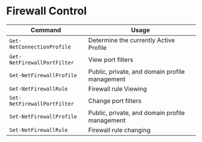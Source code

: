 # Firewall Control

| **Command** | **Usage** |
|-------------|-----------| 
| `Get-NetConnectionProfile` | Determine the currently Active Profile |
| `Get-NetFirewallPortFilter` | View port filters |
| `Get-NetFirewallProfile` | Public, private, and domain profile management |
| `Get-NetFirewallRule` | Firewall rule Viewing |
| `Set-NetFirewallPortFilter` | Change port filters |
| `Set-NetFirewallProfile` | Public, private, and domain profile management |
| `Set-NetFirewallRule` | Firewall rule changing |

